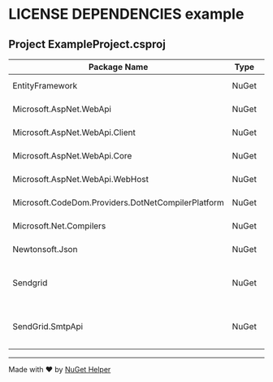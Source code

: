 ﻿# LICENSE DEPENDENCIES example

## Project ExampleProject.csproj

|Package Name|Type|Version|License url|
|---|---|---|---|
|EntityFramework|NuGet|6.1.3|[http://go.microsoft.com/fwlink/?LinkID=320539](http://go.microsoft.com/fwlink/?LinkID=320539)|
|Microsoft.AspNet.WebApi|NuGet|5.2.3|[http://www.microsoft.com/web/webpi/eula/net_library_eula_ENU.htm](http://www.microsoft.com/web/webpi/eula/net_library_eula_ENU.htm)|
|Microsoft.AspNet.WebApi.Client|NuGet|5.2.3|[http://www.microsoft.com/web/webpi/eula/net_library_eula_ENU.htm](http://www.microsoft.com/web/webpi/eula/net_library_eula_ENU.htm)|
|Microsoft.AspNet.WebApi.Core|NuGet|5.2.3|[http://www.microsoft.com/web/webpi/eula/net_library_eula_ENU.htm](http://www.microsoft.com/web/webpi/eula/net_library_eula_ENU.htm)|
|Microsoft.AspNet.WebApi.WebHost|NuGet|5.2.3|[http://www.microsoft.com/web/webpi/eula/net_library_eula_ENU.htm](http://www.microsoft.com/web/webpi/eula/net_library_eula_ENU.htm)|
|Microsoft.CodeDom.Providers.DotNetCompilerPlatform|NuGet|1.0.0|[http://www.microsoft.com/web/webpi/eula/net_library_eula_ENU.htm](http://www.microsoft.com/web/webpi/eula/net_library_eula_ENU.htm)|
|Microsoft.Net.Compilers|NuGet|1.0.0|[http://go.microsoft.com/fwlink/?LinkId=529444](http://go.microsoft.com/fwlink/?LinkId=529444)|
|Newtonsoft.Json|NuGet|6.0.4|[https://raw.github.com/JamesNK/Newtonsoft.Json/master/LICENSE.md](https://raw.github.com/JamesNK/Newtonsoft.Json/master/LICENSE.md)|
|Sendgrid|NuGet|6.1.0|[https://github.com/sendgrid/sendgrid-csharp/blob/master/MIT.LICENSE](https://github.com/sendgrid/sendgrid-csharp/blob/master/MIT.LICENSE)|
|SendGrid.SmtpApi|NuGet|1.3.1|[https://github.com/sendgrid/smtpapi-csharp/blob/master/MIT.LICENSE](https://github.com/sendgrid/smtpapi-csharp/blob/master/MIT.LICENSE)|

---
Made with ❤️ by [NuGet Helper](https://github.com/RustamIrzaev/NuGetHelper)
